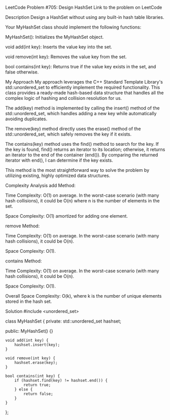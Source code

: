 LeetCode Problem #705: Design HashSet
Link to the problem on LeetCode

Description
Design a HashSet without using any built-in hash table libraries.

Your MyHashSet class should implement the following functions:

MyHashSet(): Initializes the MyHashSet object.

void add(int key): Inserts the value key into the set.

void remove(int key): Removes the value key from the set.

bool contains(int key): Returns true if the value key exists in the set, and false otherwise.

My Approach
My approach leverages the C++ Standard Template Library's std::unordered_set to efficiently implement the required functionality. This class provides a ready-made hash-based data structure that handles all the complex logic of hashing and collision resolution for us.

The add(key) method is implemented by calling the insert() method of the std::unordered_set, which handles adding a new key while automatically avoiding duplicates.

The remove(key) method directly uses the erase() method of the std::unordered_set, which safely removes the key if it exists.

The contains(key) method uses the find() method to search for the key. If the key is found, find() returns an iterator to its location; otherwise, it returns an iterator to the end of the container (end()). By comparing the returned iterator with end(), I can determine if the key exists.

This method is the most straightforward way to solve the problem by utilizing existing, highly optimized data structures.

Complexity Analysis
add Method:

Time Complexity: O(1) on average. In the worst-case scenario (with many hash collisions), it could be O(n) where n is the number of elements in the set.

Space Complexity: O(1) amortized for adding one element.

remove Method:

Time Complexity: O(1) on average. In the worst-case scenario (with many hash collisions), it could be O(n).

Space Complexity: O(1).

contains Method:

Time Complexity: O(1) on average. In the worst-case scenario (with many hash collisions), it could be O(n).

Space Complexity: O(1).

Overall Space Complexity: O(k), where k is the number of unique elements stored in the hash set.

Solution
#include <unordered_set>

class MyHashSet {
private:
    std::unordered_set<int> hashset;

public:
    MyHashSet() {}

    void add(int key) {
        hashset.insert(key); 
    }

    void remove(int key) {
        hashset.erase(key);
    }

    bool contains(int key) {
        if (hashset.find(key) != hashset.end()) {
            return true;
        } else {
            return false;
        }
    }
};
